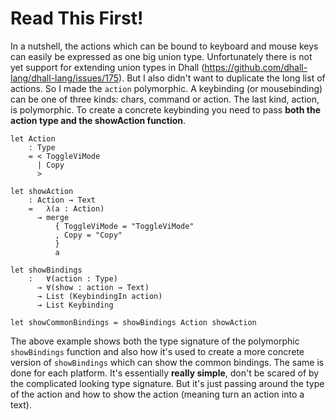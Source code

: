 # Read This First!

In a nutshell, the actions which can be bound to keyboard and mouse keys can easily be expressed as one big union type. Unfortunately there is not yet support for extending union types in Dhall (https://github.com/dhall-lang/dhall-lang/issues/175). But I also didn't want to duplicate the long list of actions. So I made the `action` polymorphic. A keybinding (or mousebinding) can be one of three kinds: chars, command or action. The last kind, action, is polymorphic. To create a concrete keybinding you need to pass **both the action type and the showAction function**.


```dhall
let Action
    : Type
    = < ToggleViMode
      | Copy
      >

let showAction
    : Action → Text
    =   λ(a : Action)
      → merge
          { ToggleViMode = "ToggleViMode"
          , Copy = "Copy"
          }
          a

let showBindings
    :   ∀(action : Type)
      → ∀(show : action → Text)
      → List (KeybindingIn action)
      → List Keybinding

let showCommonBindings = showBindings Action showAction
```

The above example shows both the type signature of the polymorphic `showBindings` function and also how it's used to create a more concrete version of `showBindings` which can show the common bindings. The same is done for each platform. It's essentially **really simple**, don't be scared of by the complicated looking type signature. But it's just passing around the type of the action and how to show the action (meaning turn an action into a text).
